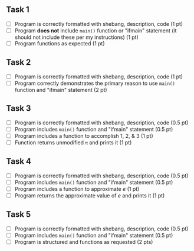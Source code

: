 ## Task 1

- [ ] Program is correctly formatted with shebang, description, code (1 pt)
- [ ] Program **does not** include `main()` function or "ifmain" statement (it should not include these per my instructions) (1 pt)
- [ ] Program functions as expected (1 pt)

## Task 2

- [ ] Program is correctly formatted with shebang, description, code (1 pt)
- [ ] Program correctly demonstrates the primary reason to use `main()` function and "ifmain" statement (2 pt)

## Task 3

- [ ] Program is correctly formatted with shebang, description, code (0.5 pt)
- [ ] Program includes `main()` function and "ifmain" statement (0.5 pt)
- [ ] Program includes a function to accomplish 1, 2, & 3 (1 pt)
- [ ] Function returns unmodified `π` and prints it (1 pt)

## Task 4

- [ ] Program is correctly formatted with shebang, description, code (0.5 pt)
- [ ] Program includes `main()` function and "ifmain" statement (0.5 pt)
- [ ] Program includes a function to approximate *e* (1 pt)
- [ ] Program returns the approximate value of *e* and prints it (1 pt)

## Task 5

- [ ] Program is correctly formatted with shebang, description, code (0.5 pt)
- [ ] Program includes `main()` function and "ifmain" statement (0.5 pt)
- [ ] Program is structured and functions as requested (2 pts)
